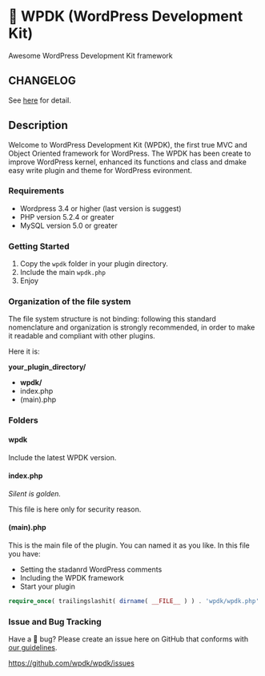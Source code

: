 # :pill: WPDK (WordPress Development Kit)

Awesome WordPress Development Kit framework

## CHANGELOG
See [here](CHANGELOG.md) for detail.

## Description

Welcome to WordPress Development Kit (WPDK), the first true MVC and Object Oriented framework for WordPress.
The WPDK has been create to improve WordPress kernel, enhanced its functions and class and dmake easy write plugin
and theme for WordPress evironment.

### Requirements

* Wordpress 3.4 or higher (last version is suggest)
* PHP version 5.2.4 or greater
* MySQL version 5.0 or greater

### Getting Started

1. Copy the `wpdk` folder in your plugin directory.
2. Include the main `wpdk.php`
3. Enjoy

### Organization of the file system

The file system structure is not binding: following this standard nomenclature and organization is strongly
recommended, in order to make it readable and compliant with other plugins.

Here it is:

**your_plugin_directory/**
* **wpdk/**
* index.php
* (main).php

### Folders

#### wpdk

Include the latest WPDK version.

#### index.php

_Silent is golden._

This file is here only for security reason.

#### (main).php

This is the main file of the plugin. You can named it as you like. In this file you have:

* Setting the stadanrd WordPress comments
* Including the WPDK framework
* Start your plugin

````php
require_once( trailingslashit( dirname( __FILE__ ) ) . 'wpdk/wpdk.php' );
````

### Issue and Bug Tracking

Have a :bug: bug? Please create an issue here on GitHub that conforms with [our guidelines](https://github.com/wpdk/wpdk/blob/master/ISSUE-GUIDELINES.md).

https://github.com/wpdk/wpdk/issues
